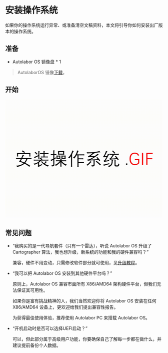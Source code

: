 # 安装操作系统

如果你的操作系统运行异常、或准备清空文稿资料，本文将引导你如何安装出厂版本的操作系统。

## 准备

* Autolabor OS 镜像盘 * 1

> AutolaborOS 镜像[下载](http://www.autolabor.com.cn/download)。

## 开始

![](imgs/install_os.gif)


## 常见问题

* “我购买的是一代导航套件（只有一个雷达），听说 Autolabor OS 升级了 Cartographer 算法，我也想升级，新系统的功能和我的硬件兼容吗？”

  兼容，硬件不用变动，只需修改软件部分就可使用，见[升级教程](../../version_two/update/doc.md)。

* “我可以把 Autolabor OS 安装到其他硬件平台吗？”

  原则上，Autolabor OS 兼容市面所有 X86/AMD64 架构硬件平台，但我们无法保证其可用性。

  如果你是富有挑战精神的人，我们当然欢迎你将 Autolabor OS 安装在任何 X86/AMD64 设备上，更欢迎给我们提出兼容性报告。

  为获得最佳使用体验，推荐使用 Autolabor PC 来搭载 Autolabor OS。

* “开机启动时是否可以选择UEFI启动？”

    可以，但此部分属于高级用户功能，你要确保自己了解每一步都在做什么，并建议提前备份个人数据。
